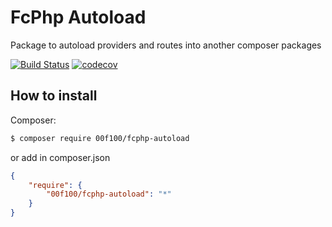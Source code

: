 # FcPhp Autoload

Package to autoload providers and routes into another composer packages

[![Build Status](https://travis-ci.org/00F100/fcphp-autoload.svg?branch=master)](https://travis-ci.org/00F100/fcphp-autoload) [![codecov](https://codecov.io/gh/00F100/fcphp-autoload/branch/master/graph/badge.svg)](https://codecov.io/gh/00F100/fcphp-autoload)

## How to install

Composer:
```sh
$ composer require 00f100/fcphp-autoload
```

or add in composer.json
```json
{
	"require": {
		"00f100/fcphp-autoload": "*"
	}
}
```
